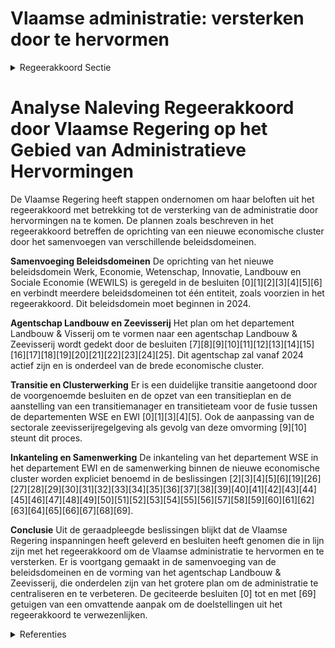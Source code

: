 # Vlaamse administratie: versterken door te hervormen

<details>
        <summary>Regeerakkoord Sectie </summary>
        <p>4.7 Vlaamse administratie: versterken door te hervormen De beleidsdomeinen Economie, Wetenschap en Innovatie, Werk en Sociale Economie en Landbouw en Visserij worden samengevoegd tot één economische cluster. De departementen EWI en WSE worden daarbij samengevoegd. Het departement Landbouw & Visserij wordt omge-vormd naar een agentschap Landbouw & Zeevisserij waarin zowel de beleidsvoorbereiding als de beleidsuitvoering ten aanzien van dit beleidsveld wordt aan toevertrouwd. Dit agent-schap zal samen met het ILVO en het EVA Vlaams Centrum Agro- en Visserijmarketing deel uitmaken van dit samengevoegde beleidsdomein. Na de centralisatie van de administratie voor Visserij wordt ingezet op een clusterwerking met diverse partners binnen en buiten de overheid (Rederscentrale, ILVO, VLIZ, vismijn,…). Vlaanderen is sociaal en rechtvaardig </p>
        </details> 

# Analyse Naleving Regeerakkoord door Vlaamse Regering op het Gebied van Administratieve Hervormingen

De Vlaamse Regering heeft stappen ondernomen om haar beloften uit het regeerakkoord met betrekking tot de versterking van de administratie door hervormingen na te komen. De plannen zoals beschreven in het regeerakkoord betreffen de oprichting van een nieuwe economische cluster door het samenvoegen van verschillende beleidsdomeinen.

**Samenvoeging Beleidsdomeinen**
De oprichting van het nieuwe beleidsdomein Werk, Economie, Wetenschap, Innovatie, Landbouw en Sociale Economie (WEWILS) is geregeld in de besluiten \[0\]\[1\]\[2\]\[3\]\[4\]\[5\]\[6\] en verbindt meerdere beleidsdomeinen tot één entiteit, zoals voorzien in het regeerakkoord. Dit beleidsdomein moet beginnen in 2024.

**Agentschap Landbouw en Zeevisserij**
Het plan om het departement Landbouw & Visserij om te vormen naar een agentschap Landbouw & Zeevisserij wordt gedekt door de besluiten \[7\]\[8\]\[9\]\[10\]\[11\]\[12\]\[13\]\[14\]\[15\]\[16\]\[17\]\[18\]\[19\]\[20\]\[21\]\[22\]\[23\]\[24\]\[25\]. Dit agentschap zal vanaf 2024 actief zijn en is onderdeel van de brede economische cluster.

**Transitie en Clusterwerking**
Er is een duidelijke transitie aangetoond door de voorgenoemde besluiten en de opzet van een transitieplan en de aanstelling van een transitiemanager en transitieteam voor de fusie tussen de departementen WSE en EWI \[0\]\[1\]\[3\]\[4\]\[5\]. Ook de aanpassing van de sectorale zeevisserijregelgeving als gevolg van deze omvorming \[9\]\[10\] steunt dit proces.

**Inkanteling en Samenwerking**
De inkanteling van het departement WSE in het departement EWI en de samenwerking binnen de nieuwe economische cluster worden expliciet benoemd in de beslissingen \[2\]\[3\]\[4\]\[5\]\[6\]\[19\]\[26\]\[27\]\[28\]\[29\]\[30\]\[31\]\[32\]\[33\]\[34\]\[35\]\[36\]\[37\]\[38\]\[39\]\[40\]\[41\]\[42\]\[43\]\[44\]\[45\]\[46\]\[47\]\[48\]\[49\]\[50\]\[51\]\[52\]\[53\]\[54\]\[55\]\[56\]\[57\]\[58\]\[59\]\[60\]\[61\]\[62\]\[63\]\[64\]\[65\]\[66\]\[67\]\[68\]\[69\].

**Conclusie**
Uit de geraadpleegde beslissingen blijkt dat de Vlaamse Regering inspanningen heeft geleverd en besluiten heeft genomen die in lijn zijn met het regeerakkoord om de Vlaamse administratie te hervormen en te versterken. Er is voortgang gemaakt in de samenvoeging van de beleidsdomeinen en de vorming van het agentschap Landbouw & Zeevisserij, die onderdelen zijn van het grotere plan om de administratie te centraliseren en te verbeteren. De geciteerde besluiten \[0\] tot en met \[69\] getuigen van een omvattende aanpak om de doelstellingen uit het regeerakkoord te verwezenlijken.

<details>
        <summary> Referenties</summary>
        **[\[0\]](https://beslissingenvlaamseregering.vlaanderen.be/?search=Oprichting%20beleidsdomein%20Werk%2C%20Economie%2C%20Wetenschap%2C%20Innovatie%2C%20Landbouw%20en%20Sociale%20Economie%20%28WEWILS%29&dateOption=select&startDate=2023-09-15T08%3A00%3A00Z&endDate=2023-09-15T08%3A00%3A00Z)** : **(2023-09-15)** Oprichting beleidsdomein Werk, Economie, Wetenschap, Innovatie, Landbouw en Sociale Economie (WEWILS) 

**[\[1\]](https://beslissingenvlaamseregering.vlaanderen.be/?search=Oprichting%20beleidsdomein%20Werk%2C%20Economie%2C%20Wetenschap%2C%20Innovatie%2C%20Landbouw%20en%20Sociale%20Economie%20%28WEWILS%29&dateOption=select&startDate=2023-06-30T08%3A00%3A00Z&endDate=2023-06-30T08%3A00%3A00Z)** : **(2023-06-30)** Oprichting beleidsdomein Werk, Economie, Wetenschap, Innovatie, Landbouw en Sociale Economie (WEWILS) 

**[\[2\]](https://beslissingenvlaamseregering.vlaanderen.be/?search=Samenvoeging%20beleidsdomeinen%20Kanselarij%20en%20Bestuur%20en%20Internationaal%20Vlaanderen&dateOption=select&startDate=2020-07-10T08%3A00%3A00Z&endDate=2020-07-10T08%3A00%3A00Z)** : **(2020-07-10)** Samenvoeging beleidsdomeinen Kanselarij en Bestuur en Internationaal Vlaanderen 

**[\[3\]](https://beslissingenvlaamseregering.vlaanderen.be/?search=Fusie%20Departement%20Economie%2C%20Wetenschap%20en%20Innovatie%20%28EWI%29%20en%20Departement%20Werk%20en%20Sociale%20Economie%20%28WSE%29%3A%20waarnemend%20secretaris-generaal&dateOption=select&startDate=2023-12-22T09%3A00%3A00Z&endDate=2023-12-22T09%3A00%3A00Z)** : **(2023-12-22)** Fusie Departement Economie, Wetenschap en Innovatie (EWI) en Departement Werk en Sociale Economie (WSE): waarnemend secretaris-generaal 

**[\[4\]](https://beslissingenvlaamseregering.vlaanderen.be/?search=Samenvoeging%20beleidsdomeinen%20Kanselarij%20en%20Bestuur%20en%20Internationaal%20Vlaanderen%3A%20wijzigingsdecreet&dateOption=select&startDate=2020-12-11T09%3A00%3A00Z&endDate=2020-12-11T09%3A00%3A00Z)** : **(2020-12-11)** Samenvoeging beleidsdomeinen Kanselarij en Bestuur en Internationaal Vlaanderen: wijzigingsdecreet 

**[\[5\]](https://beslissingenvlaamseregering.vlaanderen.be/?search=Samenvoeging%20beleidsdomeinen%20Kanselarij%20en%20Bestuur%20en%20Internationaal%20Vlaanderen&dateOption=select&startDate=2020-09-11T08%3A00%3A00Z&endDate=2020-09-11T08%3A00%3A00Z)** : **(2020-09-11)** Samenvoeging beleidsdomeinen Kanselarij en Bestuur en Internationaal Vlaanderen 

**[\[6\]](https://beslissingenvlaamseregering.vlaanderen.be/?search=Samenvoeging%20beleidsdomeinen%20%27Kanselarij%20en%20Bestuur%27%20en%20%27Internationaal%20Vlaanderen%27%3A%20wijzigingsdecreet&dateOption=select&startDate=2020-09-11T08%3A00%3A00Z&endDate=2020-09-11T08%3A00%3A00Z)** : **(2020-09-11)** Samenvoeging beleidsdomeinen 'Kanselarij en Bestuur' en 'Internationaal Vlaanderen': wijzigingsdecreet 

**[\[7\]](https://beslissingenvlaamseregering.vlaanderen.be/?search=Oprichting%20Agentschap%20Landbouw%20en%20Zeevisserij&dateOption=select&startDate=2023-07-07T09%3A00%3A00Z&endDate=2023-07-07T09%3A00%3A00Z)** : **(2023-07-07)** Oprichting Agentschap Landbouw en Zeevisserij 

**[\[8\]](https://beslissingenvlaamseregering.vlaanderen.be/?search=Oprichting%20Agentschap%20Landbouw%20en%20Zeevisserij&dateOption=select&startDate=2023-09-15T08%3A00%3A00Z&endDate=2023-09-15T08%3A00%3A00Z)** : **(2023-09-15)** Oprichting Agentschap Landbouw en Zeevisserij 

**[\[9\]](https://beslissingenvlaamseregering.vlaanderen.be/?search=Oprichting%20Agentschap%20Landbouw%20en%20Zeevisserij%3A%20aanpassing%20sectorale%20zeevisserijregelgeving&dateOption=select&startDate=2023-10-20T08%3A00%3A00Z&endDate=2023-10-20T08%3A00%3A00Z)** : **(2023-10-20)** Oprichting Agentschap Landbouw en Zeevisserij: aanpassing sectorale zeevisserijregelgeving 

**[\[10\]](https://beslissingenvlaamseregering.vlaanderen.be/?search=Oprichting%20Agentschap%20Landbouw%20en%20Zeevisserij%3A%20aanpassing%20sectorale%20zeevisserijregelgeving&dateOption=select&startDate=2023-11-17T09%3A00%3A00Z&endDate=2023-11-17T09%3A00%3A00Z)** : **(2023-11-17)** Oprichting Agentschap Landbouw en Zeevisserij: aanpassing sectorale zeevisserijregelgeving 

**[\[11\]](https://beslissingenvlaamseregering.vlaanderen.be/?search=Aanpassing%20landbouwregelgeving%20naar%20aanleiding%20van%20de%20oprichting%20van%20het%20Agentschap%20Landbouw%20en%20Zeevisserij&dateOption=select&startDate=2023-11-23T16%3A00%3A00Z&endDate=2023-11-23T16%3A00%3A00Z)** : **(2023-11-23)** Aanpassing landbouwregelgeving naar aanleiding van de oprichting van het Agentschap Landbouw en Zeevisserij 

**[\[12\]](https://beslissingenvlaamseregering.vlaanderen.be/?search=Verzameldecreet%20landbouw%20en%20visserij&dateOption=select&startDate=2023-07-07T09%3A00%3A00Z&endDate=2023-07-07T09%3A00%3A00Z)** : **(2023-07-07)** Verzameldecreet landbouw en visserij 

**[\[13\]](https://beslissingenvlaamseregering.vlaanderen.be/?search=Overdracht%20personeelsleden%20Departement%20Landbouw%20en%20Visserij%20aan%20Instituut%20voor%20Landbouw-%20en%20Visserijonderzoek%20%28ILVO%29%20door%20overheveling%20laboratoriumtaken%20voor%20zaadontleding&dateOption=select&startDate=2023-11-23T16%3A00%3A00Z&endDate=2023-11-23T16%3A00%3A00Z)** : **(2023-11-23)** Overdracht personeelsleden Departement Landbouw en Visserij aan Instituut voor Landbouw- en Visserijonderzoek (ILVO) door overheveling laboratoriumtaken voor zaadontleding 

**[\[14\]](https://beslissingenvlaamseregering.vlaanderen.be/?search=Overdracht%20personeelsleden%20van%20Departement%20Economie%2C%20Wetenschap%20en%20Innovatie%20%28EWI%29%20naar%20Agentschap%20Innoveren%20en%20Ondernemen%20%28VLAIO%29&dateOption=select&startDate=2023-12-08T09%3A00%3A00Z&endDate=2023-12-08T09%3A00%3A00Z)** : **(2023-12-08)** Overdracht personeelsleden van Departement Economie, Wetenschap en Innovatie (EWI) naar Agentschap Innoveren en Ondernemen (VLAIO) 

**[\[15\]](https://beslissingenvlaamseregering.vlaanderen.be/?search=Vlaams%20gedeelte%20van%20het%20Belgisch%20Programma%20Europees%20Fonds%20voor%20Maritieme%20Zaken%2C%20Visserij%20en%20Aquacultuur%20%28EFMZVA%29%202021%20%E2%80%93%202027&dateOption=select&startDate=2022-07-15T08%3A00%3A00Z&endDate=2022-07-15T08%3A00%3A00Z)** : **(2022-07-15)** Vlaams gedeelte van het Belgisch Programma Europees Fonds voor Maritieme Zaken, Visserij en Aquacultuur (EFMZVA) 2021 – 2027 

**[\[16\]](https://beslissingenvlaamseregering.vlaanderen.be/?search=Tijdelijke%20versterking%20personeel%20Departement%20Landbouw%20en%20Visserij%20in%20de%20periode%202022-2024%20in%20kader%20flankerend%20beleid%20stikstofproblematiek%20en%20conceptnota%20PAS&dateOption=select&startDate=2022-12-23T09%3A00%3A00Z&endDate=2022-12-23T09%3A00%3A00Z)** : **(2022-12-23)** Tijdelijke versterking personeel Departement Landbouw en Visserij in de periode 2022-2024 in kader flankerend beleid stikstofproblematiek en conceptnota PAS 

**[\[17\]](https://beslissingenvlaamseregering.vlaanderen.be/?search=Overheveling%20Vlaams%20Energiebedrijf%20%28VEB%29%20naar%20het%20beleidsdomein%20Omgeving&dateOption=select&startDate=2020-07-17T08%3A00%3A00Z&endDate=2020-07-17T08%3A00%3A00Z)** : **(2020-07-17)** Overheveling Vlaams Energiebedrijf (VEB) naar het beleidsdomein Omgeving 

**[\[18\]](https://beslissingenvlaamseregering.vlaanderen.be/?search=Strategische%20Adviesraad%20voor%20Landbouw%20en%20Visserij%3A%20vervanging%20leden&dateOption=select&startDate=2020-04-03T08%3A00%3A00Z&endDate=2020-04-03T08%3A00%3A00Z)** : **(2020-04-03)** Strategische Adviesraad voor Landbouw en Visserij: vervanging leden 

**[\[19\]](https://beslissingenvlaamseregering.vlaanderen.be/?search=Reorganisatie%20ICT%20binnen%20het%20beleidsdomein%20Kanselarij%2C%20Bestuur%2C%20Buitenlandse%20Zaken%20en%20Justitie&dateOption=select&startDate=2020-12-04T09%3A00%3A00Z&endDate=2020-12-04T09%3A00%3A00Z)** : **(2020-12-04)** Reorganisatie ICT binnen het beleidsdomein Kanselarij, Bestuur, Buitenlandse Zaken en Justitie 

**[\[20\]](https://beslissingenvlaamseregering.vlaanderen.be/?search=Personeelsuitbreiding%20Departement%20Economie%2C%20Wetenschap%20en%20Innovatie%20%28EWI%29%20voor%20ontwikkeling%20en%20implementatie%20kennis-%20en%20economisch%20veiligheidsbeleid&dateOption=select&startDate=2023-07-14T08%3A00%3A00Z&endDate=2023-07-14T08%3A00%3A00Z)** : **(2023-07-14)** Personeelsuitbreiding Departement Economie, Wetenschap en Innovatie (EWI) voor ontwikkeling en implementatie kennis- en economisch veiligheidsbeleid 

**[\[21\]]** : **(2020-04-24)**  

**[\[22\]](https://beslissingenvlaamseregering.vlaanderen.be/?search=Vlaams%20Instituut%20voor%20de%20Zee%20%28VLIZ%29%3A%20hersamenstelling%20raad%20van%20bestuur%20en%20ontslag%20en%20benoeming%20regeringscommissarissen&dateOption=select&startDate=2020-02-07T09%3A00%3A00Z&endDate=2020-02-07T09%3A00%3A00Z)** : **(2020-02-07)** Vlaams Instituut voor de Zee (VLIZ): hersamenstelling raad van bestuur en ontslag en benoeming regeringscommissarissen 

**[\[23\]](https://beslissingenvlaamseregering.vlaanderen.be/?search=Wijziging%20diverse%20besluiten%20naar%20aanleiding%20van%20de%20reorganisatie%20van%20ICT%20binnen%20het%20beleidsdomein%20Kanselarij%2C%20Bestuur%2C%20Buitenlandse%20Zaken%20en%20Justitie&dateOption=select&startDate=2021-05-07T08%3A00%3A00Z&endDate=2021-05-07T08%3A00%3A00Z)** : **(2021-05-07)** Wijziging diverse besluiten naar aanleiding van de reorganisatie van ICT binnen het beleidsdomein Kanselarij, Bestuur, Buitenlandse Zaken en Justitie 

**[\[24\]](https://beslissingenvlaamseregering.vlaanderen.be/?search=Plan%20Vlaamse%20Veerkracht%3A%20volgende%20stappen%20en%20uitbreiding%20van%20het%20Vlaams%20beleidsplan%20bio-economie&dateOption=select&startDate=2022-04-29T08%3A00%3A00Z&endDate=2022-04-29T08%3A00%3A00Z)** : **(2022-04-29)** Plan Vlaamse Veerkracht: volgende stappen en uitbreiding van het Vlaams beleidsplan bio-economie 

**[\[25\]](https://beslissingenvlaamseregering.vlaanderen.be/?search=Plan%20Vlaamse%20Veerkracht%3A%20dossier%20128&dateOption=select&startDate=2021-05-07T08%3A00%3A00Z&endDate=2021-05-07T08%3A00%3A00Z)** : **(2021-05-07)** Plan Vlaamse Veerkracht: dossier 128 

**[\[26\]](https://beslissingenvlaamseregering.vlaanderen.be/?search=Herverdeling%20krediet%20IT-%20en%20datawerking%20Departement%20Werk%20en%20Sociale%20Economie%20%28DWSE%29&dateOption=select&startDate=2022-12-23T09%3A00%3A00Z&endDate=2022-12-23T09%3A00%3A00Z)** : **(2022-12-23)** Herverdeling krediet IT- en datawerking Departement Werk en Sociale Economie (DWSE) 

**[\[27\]](https://beslissingenvlaamseregering.vlaanderen.be/?search=Wijziging%20diverse%20besluiten%20naar%20aanleiding%20van%20de%20reorganisatie%20van%20ICT%20binnen%20het%20beleidsdomein%20Kanselarij%2C%20Bestuur%2C%20Buitenlandse%20Zaken%20en%20Justitie&dateOption=select&startDate=2021-01-29T09%3A00%3A00Z&endDate=2021-01-29T09%3A00%3A00Z)** : **(2021-01-29)** Wijziging diverse besluiten naar aanleiding van de reorganisatie van ICT binnen het beleidsdomein Kanselarij, Bestuur, Buitenlandse Zaken en Justitie 

**[\[28\]](https://beslissingenvlaamseregering.vlaanderen.be/?search=Plan%20Vlaamse%20Veerkracht%3A%20dossier%20115&dateOption=select&startDate=2021-05-07T08%3A00%3A00Z&endDate=2021-05-07T08%3A00%3A00Z)** : **(2021-05-07)** Plan Vlaamse Veerkracht: dossier 115 

**[\[29\]](https://beslissingenvlaamseregering.vlaanderen.be/?search=Beleidsdomein%20Werk%20en%20Sociale%20Economie%3A%20ontwerp%20wijzigingsdecreet%20toezichts-%20en%20handhavingsbepalingen&dateOption=select&startDate=2023-07-14T08%3A00%3A00Z&endDate=2023-07-14T08%3A00%3A00Z)** : **(2023-07-14)** Beleidsdomein Werk en Sociale Economie: ontwerp wijzigingsdecreet toezichts- en handhavingsbepalingen 

**[\[30\]](https://beslissingenvlaamseregering.vlaanderen.be/?search=Verderzetting%20van%20het%20Programma%20Innovatieve%20Overheidsopdrachten%20als%20regulier%20innovatie-instrument%20binnen%20de%20VLAIO-werking&dateOption=select&startDate=2022-12-23T09%3A00%3A00Z&endDate=2022-12-23T09%3A00%3A00Z)** : **(2022-12-23)** Verderzetting van het Programma Innovatieve Overheidsopdrachten als regulier innovatie-instrument binnen de VLAIO-werking 

**[\[31\]](https://beslissingenvlaamseregering.vlaanderen.be/?search=Plan%20Vlaamse%20Veerkracht%3A%20Projectoproepen%20land-%20en%20tuinbouwsector%20rond%20samenwerking%20met%20betrekking%20tot%20ondernemerschap%2C%20digitalisering%20en%20kennisdeling&dateOption=select&startDate=2021-07-16T06%3A00%3A00Z&endDate=2021-07-16T06%3A00%3A00Z)** : **(2021-07-16)** Plan Vlaamse Veerkracht: Projectoproepen land- en tuinbouwsector rond samenwerking met betrekking tot ondernemerschap, digitalisering en kennisdeling 

**[\[32\]](https://beslissingenvlaamseregering.vlaanderen.be/?search=Herverdeling%20IT%20werkingsmiddelen%20Werk%20en%20Sociale%20Economie&dateOption=select&startDate=2020-07-17T08%3A00%3A00Z&endDate=2020-07-17T08%3A00%3A00Z)** : **(2020-07-17)** Herverdeling IT werkingsmiddelen Werk en Sociale Economie 

**[\[33\]](https://beslissingenvlaamseregering.vlaanderen.be/?search=Regierol%20gemeenten%20op%20vlak%20van%20sociale%20economie%20en%20werk&dateOption=select&startDate=2022-04-29T08%3A00%3A00Z&endDate=2022-04-29T08%3A00%3A00Z)** : **(2022-04-29)** Regierol gemeenten op vlak van sociale economie en werk 

**[\[34\]](https://beslissingenvlaamseregering.vlaanderen.be/?search=Strategische%20Adviesraad%20voor%20Landbouw%20en%20Visserij%20%28SALV%29%3A%20vervanging%20lid&dateOption=select&startDate=2020-05-29T08%3A00%3A00Z&endDate=2020-05-29T08%3A00%3A00Z)** : **(2020-05-29)** Strategische Adviesraad voor Landbouw en Visserij (SALV): vervanging lid 

**[\[35\]](https://beslissingenvlaamseregering.vlaanderen.be/?search=Plan%20Vlaamse%20Veerkracht%3A%20IT-investeringen%20Agentschap%20Opgroeien%20regie%20en%20departement%20Welzijn%2C%20Volksgezondheid%20en%20Gezin%20%28Zorginspectie%29&dateOption=select&startDate=2022-07-08T08%3A00%3A00Z&endDate=2022-07-08T08%3A00%3A00Z)** : **(2022-07-08)** Plan Vlaamse Veerkracht: IT-investeringen Agentschap Opgroeien regie en departement Welzijn, Volksgezondheid en Gezin (Zorginspectie) 

**[\[36\]](https://beslissingenvlaamseregering.vlaanderen.be/?search=Impact%20uitvoering%20interprofessionele%20aanpak%20werkbaar%20werk%20op%20de%20werkingsmiddelen%20van%20het%20Departement%20Werk%20en%20Sociale%20Economie&dateOption=select&startDate=2023-04-28T08%3A00%3A00Z&endDate=2023-04-28T08%3A00%3A00Z)** : **(2023-04-28)** Impact uitvoering interprofessionele aanpak werkbaar werk op de werkingsmiddelen van het Departement Werk en Sociale Economie 

**[\[37\]](https://beslissingenvlaamseregering.vlaanderen.be/?search=Plan%20Vlaamse%20Veerkracht%3A%20dossiernummer%2016&dateOption=select&startDate=2021-05-28T08%3A00%3A00Z&endDate=2021-05-28T08%3A00%3A00Z)** : **(2021-05-28)** Plan Vlaamse Veerkracht: dossiernummer 16 

**[\[38\]](https://beslissingenvlaamseregering.vlaanderen.be/?search=Strategische%20Adviesraad%20voor%20Landbouw%20en%20Visserij%20%28SALV%29%3A%20vervanging%20leden&dateOption=select&startDate=2023-06-02T08%3A00%3A00Z&endDate=2023-06-02T08%3A00%3A00Z)** : **(2023-06-02)** Strategische Adviesraad voor Landbouw en Visserij (SALV): vervanging leden 

**[\[39\]](https://beslissingenvlaamseregering.vlaanderen.be/?search=Samenstelling%20en%20opdrachten%20Co%C3%B6rdinatiecommissie%20Integraal%20Waterbeleid%20%28CIW%29%3A%20wijzigingsbesluit&dateOption=select&startDate=2020-07-17T08%3A00%3A00Z&endDate=2020-07-17T08%3A00%3A00Z)** : **(2020-07-17)** Samenstelling en opdrachten Coördinatiecommissie Integraal Waterbeleid (CIW): wijzigingsbesluit 

**[\[40\]](https://beslissingenvlaamseregering.vlaanderen.be/?search=Plan%20Vlaamse%20veerkracht%3A%20dossier%20151&dateOption=select&startDate=2021-03-12T09%3A00%3A00Z&endDate=2021-03-12T09%3A00%3A00Z)** : **(2021-03-12)** Plan Vlaamse veerkracht: dossier 151 

**[\[41\]](https://beslissingenvlaamseregering.vlaanderen.be/?search=Plan%20Vlaamse%20Veerkracht%3A%20dossiernummer%20160&dateOption=select&startDate=2021-12-10T09%3A00%3A00Z&endDate=2021-12-10T09%3A00%3A00Z)** : **(2021-12-10)** Plan Vlaamse Veerkracht: dossiernummer 160 

**[\[42\]](https://beslissingenvlaamseregering.vlaanderen.be/?search=Samenvoeging%20beleidsdomeinen%20Kanselarij%20en%20Bestuur%20en%20Internationaal%20Vlaanderen%3A%20wijzigingsdecreet&dateOption=select&startDate=2021-06-25T08%3A00%3A00Z&endDate=2021-06-25T08%3A00%3A00Z)** : **(2021-06-25)** Samenvoeging beleidsdomeinen Kanselarij en Bestuur en Internationaal Vlaanderen: wijzigingsdecreet 

**[\[43\]](https://beslissingenvlaamseregering.vlaanderen.be/?search=Beleidsdomein%20Werk%20en%20Sociale%20Economie%3A%20voorontwerp%20wijzigingsdecreet%20toezichts-%20en%20handhavingsbepalingen&dateOption=select&startDate=2022-10-28T08%3A00%3A00Z&endDate=2022-10-28T08%3A00%3A00Z)** : **(2022-10-28)** Beleidsdomein Werk en Sociale Economie: voorontwerp wijzigingsdecreet toezichts- en handhavingsbepalingen 

**[\[44\]](https://beslissingenvlaamseregering.vlaanderen.be/?search=Beleidsdomein%20Werk%20en%20Sociale%20Economie%3A%20voorontwerp%20wijzigingsdecreet%20toezichts-%20en%20handhavingsbepalingen&dateOption=select&startDate=2022-12-23T09%3A00%3A00Z&endDate=2022-12-23T09%3A00%3A00Z)** : **(2022-12-23)** Beleidsdomein Werk en Sociale Economie: voorontwerp wijzigingsdecreet toezichts- en handhavingsbepalingen 

**[\[45\]](https://beslissingenvlaamseregering.vlaanderen.be/?search=Fusie%20Departement%20Welzijn%2C%20Volksgezondheid%20en%20Gezin%20%28WVG%29%20en%20Agentschap%20Zorg%20en%20Gezondheid%20tot%20Departement%20Zorg%3A%20wijzigingsbesluiten&dateOption=select&startDate=2023-05-12T08%3A00%3A00Z&endDate=2023-05-12T08%3A00%3A00Z)** : **(2023-05-12)** Fusie Departement Welzijn, Volksgezondheid en Gezin (WVG) en Agentschap Zorg en Gezondheid tot Departement Zorg: wijzigingsbesluiten 

**[\[46\]](https://beslissingenvlaamseregering.vlaanderen.be/?search=Plan%20Vlaamse%20Veerkracht%3A%20Digitalisering%20integratie%20en%20inburgering&dateOption=select&startDate=2022-11-18T09%3A00%3A00Z&endDate=2022-11-18T09%3A00%3A00Z)** : **(2022-11-18)** Plan Vlaamse Veerkracht: Digitalisering integratie en inburgering 

**[\[47\]](https://beslissingenvlaamseregering.vlaanderen.be/?search=Samenstelling%20en%20opdrachten%20Co%C3%B6rdinatiecommissie%20Integraal%20Waterbeleid%20%28CIW%29%3A%20wijzigingsbesluit&dateOption=select&startDate=2020-12-04T09%3A00%3A00Z&endDate=2020-12-04T09%3A00%3A00Z)** : **(2020-12-04)** Samenstelling en opdrachten Coördinatiecommissie Integraal Waterbeleid (CIW): wijzigingsbesluit 

**[\[48\]](https://beslissingenvlaamseregering.vlaanderen.be/?search=Fusie%20Departement%20Welzijn%2C%20Volksgezondheid%20en%20Gezin%20%28WVG%29%20en%20agentschap%20Zorg%20en%20Gezondheid%20tot%20Departement%20Welzijn%20en%20Gezondheid%3A%20wijzigingsbesluiten&dateOption=select&startDate=2022-12-16T09%3A00%3A00Z&endDate=2022-12-16T09%3A00%3A00Z)** : **(2022-12-16)** Fusie Departement Welzijn, Volksgezondheid en Gezin (WVG) en agentschap Zorg en Gezondheid tot Departement Welzijn en Gezondheid: wijzigingsbesluiten 

**[\[49\]](https://beslissingenvlaamseregering.vlaanderen.be/?search=Plan%20Vlaamse%20Veerkracht%3A%20Uitbouw%20Slimme%20Regio%20Vlaanderen%20door%20samenbrengen%20innovatiecapaciteit%20ondernemingen%20en%20stimuleren%20implementatie%20en%20kennisopbouw%20bij%20lokale%20besturen&dateOption=select&startDate=2021-06-04T08%3A00%3A00Z&endDate=2021-06-04T08%3A00%3A00Z)** : **(2021-06-04)** Plan Vlaamse Veerkracht: Uitbouw Slimme Regio Vlaanderen door samenbrengen innovatiecapaciteit ondernemingen en stimuleren implementatie en kennisopbouw bij lokale besturen 

**[\[50\]](https://beslissingenvlaamseregering.vlaanderen.be/?search=Strategische%20Adviesraad%20voor%20Landbouw%20en%20Visserij%20%28SALV%29%3A%20vervanging%20leden&dateOption=select&startDate=2023-12-22T09%3A00%3A00Z&endDate=2023-12-22T09%3A00%3A00Z)** : **(2023-12-22)** Strategische Adviesraad voor Landbouw en Visserij (SALV): vervanging leden 

**[\[51\]](https://beslissingenvlaamseregering.vlaanderen.be/?search=Vlaams%20Centrum%20voor%20Agro-%20en%20Visserijmarketing%20vzw%20%28VLAM%29%3A%20subsidie%20Brexit&dateOption=select&startDate=2022-06-03T08%3A00%3A00Z&endDate=2022-06-03T08%3A00%3A00Z)** : **(2022-06-03)** Vlaams Centrum voor Agro- en Visserijmarketing vzw (VLAM): subsidie Brexit 

**[\[52\]](https://beslissingenvlaamseregering.vlaanderen.be/?search=Regiovorming%20met%20intergemeentelijke%20en%20bovenlokale%20samenwerking&dateOption=select&startDate=2020-10-09T08%3A00%3A00Z&endDate=2020-10-09T08%3A00%3A00Z)** : **(2020-10-09)** Regiovorming met intergemeentelijke en bovenlokale samenwerking 

**[\[53\]](https://beslissingenvlaamseregering.vlaanderen.be/?search=Uitzondering%20op%20de%20personeelsbesparingsdoelstelling%20Departement%20Werk%20en%20Sociale%20Economie%20%28WSE%29&dateOption=select&startDate=2023-10-06T08%3A00%3A00Z&endDate=2023-10-06T08%3A00%3A00Z)** : **(2023-10-06)** Uitzondering op de personeelsbesparingsdoelstelling Departement Werk en Sociale Economie (WSE) 

**[\[54\]](https://beslissingenvlaamseregering.vlaanderen.be/?search=Plan%20Vlaamse%20Veerkracht%3A%20subsidie%20VLAM%20relanceplan%20corona%20en%20Brexit&dateOption=select&startDate=2021-02-26T09%3A00%3A00Z&endDate=2021-02-26T09%3A00%3A00Z)** : **(2021-02-26)** Plan Vlaamse Veerkracht: subsidie VLAM relanceplan corona en Brexit 

**[\[55\]](https://beslissingenvlaamseregering.vlaanderen.be/?search=Regierol%20gemeenten%20op%20vlak%20van%20sociale%20economie%20en%20werk&dateOption=select&startDate=2022-02-04T09%3A00%3A00Z&endDate=2022-02-04T09%3A00%3A00Z)** : **(2022-02-04)** Regierol gemeenten op vlak van sociale economie en werk 

**[\[56\]](https://beslissingenvlaamseregering.vlaanderen.be/?search=Impact%20zero-tolerance%20beleid%20arbeidsmigratie%20n.a.v.%20het%20Borealis-dossier%20op%20werkingsmiddelen%20Departement%20Werk%20en%20Sociale%20Economie&dateOption=select&startDate=2023-04-21T08%3A00%3A00Z&endDate=2023-04-21T08%3A00%3A00Z)** : **(2023-04-21)** Impact zero-tolerance beleid arbeidsmigratie n.a.v. het Borealis-dossier op werkingsmiddelen Departement Werk en Sociale Economie 

**[\[57\]](https://beslissingenvlaamseregering.vlaanderen.be/?search=Herweging%20functie%20administrateur-generaal%20Agentschap%20Wonen%20in%20Vlaanderen&dateOption=select&startDate=2022-12-09T09%3A00%3A00Z&endDate=2022-12-09T09%3A00%3A00Z)** : **(2022-12-09)** Herweging functie administrateur-generaal Agentschap Wonen in Vlaanderen 

**[\[58\]](https://beslissingenvlaamseregering.vlaanderen.be/?search=Aanpassing%20steunreglementering%20Agentschap%20Innoveren%20en%20Ondernemen%20%28VLAIO%29&dateOption=select&startDate=2021-01-08T09%3A00%3A00Z&endDate=2021-01-08T09%3A00%3A00Z)** : **(2021-01-08)** Aanpassing steunreglementering Agentschap Innoveren en Ondernemen (VLAIO) 

**[\[59\]](https://beslissingenvlaamseregering.vlaanderen.be/?search=ESF%2B%20Vlaanderen%202021-2027%3A%20Uitvoering%20van%20het%20Vlaamse%20ESF%2B-programma%202021-2027%20in%20het%20kader%20van%20het%20cohesiebeleid&dateOption=select&startDate=2023-02-17T09%3A00%3A00Z&endDate=2023-02-17T09%3A00%3A00Z)** : **(2023-02-17)** ESF+ Vlaanderen 2021-2027: Uitvoering van het Vlaamse ESF+-programma 2021-2027 in het kader van het cohesiebeleid 

**[\[60\]](https://beslissingenvlaamseregering.vlaanderen.be/?search=Fusie%20Agentschap%20Zorg%20en%20Gezondheid%20en%20Departement%20Welzijn%2C%20Volksgezondheid%20en%20Gezin%20%28WVG%29%20tot%20Departement%20Welzijn%20en%20Gezondheid&dateOption=select&startDate=2022-12-23T09%3A00%3A00Z&endDate=2022-12-23T09%3A00%3A00Z)** : **(2022-12-23)** Fusie Agentschap Zorg en Gezondheid en Departement Welzijn, Volksgezondheid en Gezin (WVG) tot Departement Welzijn en Gezondheid 

**[\[61\]](https://beslissingenvlaamseregering.vlaanderen.be/?search=Wijziging%20decreet%20over%20de%20organisatie%20en%20financiering%20van%20het%20wetenschaps-%20en%20innovatiebeleid&dateOption=select&startDate=2021-10-22T08%3A00%3A00Z&endDate=2021-10-22T08%3A00%3A00Z)** : **(2021-10-22)** Wijziging decreet over de organisatie en financiering van het wetenschaps- en innovatiebeleid 

**[\[62\]](https://beslissingenvlaamseregering.vlaanderen.be/?search=Plan%20Vlaamse%20Veerkracht%3A%20inzetten%20middelen%20beleidsdomein%20MOW&dateOption=select&startDate=2021-03-05T09%3A00%3A00Z&endDate=2021-03-05T09%3A00%3A00Z)** : **(2021-03-05)** Plan Vlaamse Veerkracht: inzetten middelen beleidsdomein MOW 

**[\[63\]](https://beslissingenvlaamseregering.vlaanderen.be/?search=Grensregionale%20samenwerking%20Vlaanderen-Nederland&dateOption=select&startDate=2023-06-09T08%3A00%3A00Z&endDate=2023-06-09T08%3A00%3A00Z)** : **(2023-06-09)** Grensregionale samenwerking Vlaanderen-Nederland 

**[\[64\]](https://beslissingenvlaamseregering.vlaanderen.be/?search=Visienota%20%27Vlaanderen%20en%20het%20Verenigd%20Koninkrijk%27&dateOption=select&startDate=2022-05-06T08%3A00%3A00Z&endDate=2022-05-06T08%3A00%3A00Z)** : **(2022-05-06)** Visienota 'Vlaanderen en het Verenigd Koninkrijk' 

**[\[65\]](https://beslissingenvlaamseregering.vlaanderen.be/?search=Verzameldecreet%20WVG%3A%20naamswijziging%20fusie&dateOption=select&startDate=2020-06-19T08%3A00%3A00Z&endDate=2020-06-19T08%3A00%3A00Z)** : **(2020-06-19)** Verzameldecreet WVG: naamswijziging fusie 

**[\[66\]](https://beslissingenvlaamseregering.vlaanderen.be/?search=Fusie%20Agentschap%20Zorg%20en%20Gezondheid%20en%20Departement%20Welzijn%2C%20Volksgezondheid%20en%20Gezin%20%28WVG%29%3A%20oprichtingsbesluit%20Departement%20Welzijn%20en%20Gezondheid&dateOption=select&startDate=2023-05-12T08%3A00%3A00Z&endDate=2023-05-12T08%3A00%3A00Z)** : **(2023-05-12)** Fusie Agentschap Zorg en Gezondheid en Departement Welzijn, Volksgezondheid en Gezin (WVG): oprichtingsbesluit Departement Welzijn en Gezondheid 

**[\[67\]](https://beslissingenvlaamseregering.vlaanderen.be/?search=Expertisenetwerken%20Openbaar%20Ministerie%3A%20afgevaardigden%20Vlaamse%20Regering&dateOption=select&startDate=2022-04-22T08%3A00%3A00Z&endDate=2022-04-22T08%3A00%3A00Z)** : **(2022-04-22)** Expertisenetwerken Openbaar Ministerie: afgevaardigden Vlaamse Regering 

**[\[68\]](https://beslissingenvlaamseregering.vlaanderen.be/?search=Expertisenetwerken%20Openbaar%20Ministerie%3A%20afgevaardigden%20Vlaamse%20Regering&dateOption=select&startDate=2023-06-23T08%3A00%3A00Z&endDate=2023-06-23T08%3A00%3A00Z)** : **(2023-06-23)** Expertisenetwerken Openbaar Ministerie: afgevaardigden Vlaamse Regering 

**[\[69\]](https://beslissingenvlaamseregering.vlaanderen.be/?search=Vlaams%20Instituut%20voor%20de%20Zee%20vzw%20%28VLIZ%29%3A%20voordracht%20onafhankelijke%20bestuurders&dateOption=select&startDate=2021-01-08T09%3A00%3A00Z&endDate=2021-01-08T09%3A00%3A00Z)** : **(2021-01-08)** Vlaams Instituut voor de Zee vzw (VLIZ): voordracht onafhankelijke bestuurders 
        </details> 

